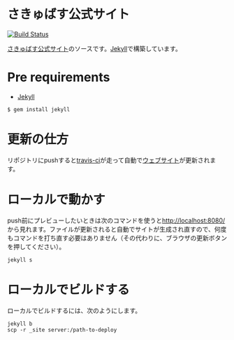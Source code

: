 # さきゅばす公式サイト

[![Build Status](https://travis-ci.org/Saccubus/saccubus.github.io.svg?branch=master)](https://travis-ci.org/Saccubus/saccubus.github.io)

[さきゅばす公式サイト](http://saccubus.osdn.jp/)のソースです。[Jekyll](https://jekyllrb.com/)で構築しています。

# Pre requirements

 - [Jekyll](https://jekyllrb.com/docs/installation/)

 ```
 $ gem install jekyll
 ```

# 更新の仕方

リポジトリにpushすると[travis-ci](https://travis-ci.org/Saccubus/saccubus.github.io)が走って自動で[ウェブサイト](http://saccubus.osdn.jp/)が更新されます。

# ローカルで動かす

push前にプレビューしたいときは次のコマンドを使うと[http://localhost:8080/](http://localhost:8080/)から見れます。ファイルが更新されると自動でサイトが生成され直すので、何度もコマンドを打ち直す必要はありません（その代わりに、ブラウザの更新ボタンを押してください）。

```
jekyll s
```

# ローカルでビルドする

ローカルでビルドするには、次のようにします。

```
jekyll b
scp -r _site server:/path-to-deploy
```

